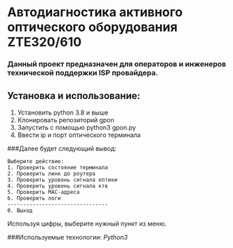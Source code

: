 # Автодиагностика активного оптического оборудования ZTE320/610
### Данный проект предназначен для операторов и инженеров технической поддержки ISP провайдера.

## Установка и использование: 
1. Установить python 3.8 и выше
2. Клонировать репозиторий gpon
3. Запустить с помощью python3 gpon.py
4. Ввести ip и порт оптического терминала

###Далее будет следующий вывод:
```
Выберите действие:
1. Проверить состояние терминала
2. Проверить линк до роутера
3. Проверить уровень сигнала оптики
4. Проверить уровень сигнала ктв
5. Проверить MAC-адреса
6. Проверить логи
--------------------------------
0. Выход
```
Используя цифры, выберите нужный пункт из меню. 

###Используемые технологии:
*Python3*
